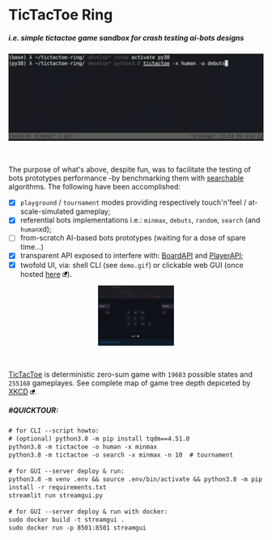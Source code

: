 # TicTacToe Ring

##### i.e. simple tictactoe game sandbox for crash testing ai-bots designs

<p align="center"> <img width="550" src="misc/demo.gif" alt="tictactoe"> </p> &nbsp;

The purpose of what's above, despite fun, was to facilitate the testing of bots prototypes performance -by benchmarking them with [searchable](https://en.wikipedia.org/wiki/Game_theory) algorithms. The following have been accomplished:
 - [x] `playground` / `tournament` modes providing respectively touch'n'feel / at-scale-simulated gameplay;
 - [x] referential bots implementations i.e.: `minmax`, `debuts`, `random`, `search` (and `human`xd);
 - [ ] from-scratch AI-based bots prototypes (waiting for a dose of spare time...)
 - [x] transparent API exposed to interfere with: [BoardAPI](https://github.com/protago90/tictactoe-ring/blob/main/tictactoe/board.py#L8) and [PlayerAPI](https://github.com/protago90/tictactoe-ring/blob/main/tictactoe/player.py#L10);
 - [x] twofold UI, via: shell CLI (see `demo.gif`) or clickable web GUI (once hosted [here](https://share.streamlit.io/protago90/tictactoe-ring/main/streamgui.py) <img width="9.5" src="misc/link.png">).

<p align="center"> <a href="https://share.streamlit.io/protago90/tictactoe-ring/main/streamgui.py"> <img width="150" src="misc/gui.png" alt="streamlit"> </a></p> &nbsp;

[TicTacToe](https://en.wikipedia.org/wiki/Tic-tac-toe) is deterministic zero-sum game with `19683` possible states and `255168` gameplayes. See complete map of game tree depth depiceted by [XKCD](https://xkcd.com/832/) <img width="9" src="misc/link.png">. 


##### #QUICKTOUR:
```
# for CLI --script howto:
# (optional) python3.8 -m pip install tqdm==4.51.0
python3.8 -m tictactoe -o human -x minmax
python3.8 -m tictactoe -o search -x minmax -n 10  # tournament

# for GUI --server deploy & run:
python3.8 -m venv .env && source .env/bin/activate && python3.8 -m pip install -r requirements.txt
streamlit run streamgui.py

# for GUI --server deploy & run with docker:
sudo docker build -t streamgui .
sudo docker run -p 8501:8501 streamgui
```